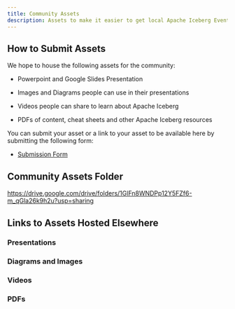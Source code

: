 ```yaml
---
title: Community Assets
description: Assets to make it easier to get local Apache Iceberg Events Going
---
```

## How to Submit Assets

We hope to house the following assets for the community:

- Powerpoint and Google Slides Presentation

- Images and Diagrams people can use in their presentations

- Videos people can share to learn about Apache Iceberg

- PDFs of content, cheat sheets and other Apache Iceberg resources

You can submit your asset or a link to your asset to be available here by submitting the following form:

- [Submission Form](https://airtable.com/appjJ1DnEMvRV173g/pagqESey2e5R7pV1z/form)

## Community Assets Folder

https://drive.google.com/drive/folders/1GlFn8WNDPp12Y5FZf6-m_qGla26k9h2u?usp=sharing

## Links to Assets Hosted Elsewhere

### Presentations

### Diagrams and Images

### Videos

### PDFs



